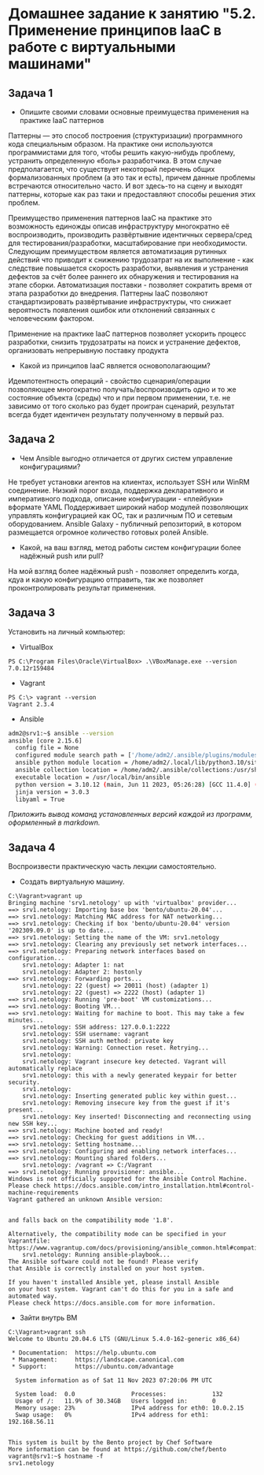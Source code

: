 # Домашнее задание к занятию "5.2. Применение принципов IaaC в работе с виртуальными машинами"

## Задача 1

- Опишите своими словами основные преимущества применения на практике IaaC паттернов

Паттерны — это способ построения (структуризации) программного кода специальным образом. На практике они используются программистами для того, чтобы решить какую-нибудь проблему, устранить определенную «боль» разработчика. 
В этом случае предполагается, что существует некоторый перечень общих формализованных проблем (а это так и есть), причем данные проблемы встречаются относительно часто. 
И вот здесь-то на сцену и выходят паттерны, которые как раз таки и предоставляют способы решения этих проблем.

Преимущество применения паттернов IaaС на практике это возможность единожды описав инфраструктуру многократно её воспроизводить, производить развёртывние идентичных сервера/сред для тестирования/разработки, масштабирование при необходимости. 
Следующим преимуществом является автоматизация рутинных действий что приводит к снижению трудозатрат на их выполнение - как следствие повышается скорость разработки, выявления и устранения дефектов за счёт более раннего их обнаружения и тестирования на этапе сборки.
Автоматизация поставки - позволяет сократить время от этапа разработки до внедрения.
Паттерны IaaC позволяют стандартизировать развёртывание инфраструктуры, что снижает вероятность появления ошибок или отклонений связанных с человеческим фактором.

Применение на практике IaaC паттернов позволяет ускорить процесс разработки, снизить трудозатраты на поиск и устранение дефектов, организовать непрерывную поставку продукта

- Какой из принципов IaaC является основополагающим?

Идемпотентность операций - свойство сценария/операции позволяющее многократно получать/воспроизводить одно и то же состояние объекта (среды) что и при первом применении, т.е. не зависимо от того сколько раз будет проигран сценарий, результат всегда будет идентичен результату полученному в первый раз.


## Задача 2

- Чем Ansible выгодно отличается от других систем управление конфигурациями?

Не требует установки агентов на клиентах, использует SSH или WinRM соединение.
Низкий порог входа, поддержка декларативного и императивного подхода, описание конфигурации - «плейбуки» вформате YAML
Поддерживает широкий набор модулей позволяющих управлять конфигурацией как ОС, так и различным ПО и сетевым оборудованием.
Ansible Galaxy - публичный репозиторий, в котором размещается огромное количество готовых ролей Ansible.

- Какой, на ваш взгляд, метод работы систем конфигурации более надёжный push или pull?

На мой взгляд более надёжный push - позволяет определить когда, кдуа и какую конфигурацию отправить, так же позволяет проконтролировать результат применения.

## Задача 3

Установить на личный компьютер:

- VirtualBox

```
PS C:\Program Files\Oracle\VirtualBox> .\VBoxManage.exe --version
7.0.12r159484
```

- Vagrant

```
PS C:\> vagrant --version
Vagrant 2.3.4

```

- Ansible

```bash
adm2@srv1:~$ ansible --version
ansible [core 2.15.6]
  config file = None
  configured module search path = ['/home/adm2/.ansible/plugins/modules', '/usr/share/ansible/plugins/modules']
  ansible python module location = /home/adm2/.local/lib/python3.10/site-packages/ansible
  ansible collection location = /home/adm2/.ansible/collections:/usr/share/ansible/collections
  executable location = /usr/local/bin/ansible
  python version = 3.10.12 (main, Jun 11 2023, 05:26:28) [GCC 11.4.0] (/usr/bin/python3)
  jinja version = 3.0.3
  libyaml = True

```

*Приложить вывод команд установленных версий каждой из программ, оформленный в markdown.*

## Задача 4

Воспроизвести практическую часть лекции самостоятельно.

- Создать виртуальную машину.

```
C:\Vagrant>vagrant up
Bringing machine 'srv1.netology' up with 'virtualbox' provider...
==> srv1.netology: Importing base box 'bento/ubuntu-20.04'...
==> srv1.netology: Matching MAC address for NAT networking...
==> srv1.netology: Checking if box 'bento/ubuntu-20.04' version '202309.09.0' is up to date...
==> srv1.netology: Setting the name of the VM: srv1.netology
==> srv1.netology: Clearing any previously set network interfaces...
==> srv1.netology: Preparing network interfaces based on configuration...
    srv1.netology: Adapter 1: nat
    srv1.netology: Adapter 2: hostonly
==> srv1.netology: Forwarding ports...
    srv1.netology: 22 (guest) => 20011 (host) (adapter 1)
    srv1.netology: 22 (guest) => 2222 (host) (adapter 1)
==> srv1.netology: Running 'pre-boot' VM customizations...
==> srv1.netology: Booting VM...
==> srv1.netology: Waiting for machine to boot. This may take a few minutes...
    srv1.netology: SSH address: 127.0.0.1:2222
    srv1.netology: SSH username: vagrant
    srv1.netology: SSH auth method: private key
    srv1.netology: Warning: Connection reset. Retrying...
    srv1.netology:
    srv1.netology: Vagrant insecure key detected. Vagrant will automatically replace
    srv1.netology: this with a newly generated keypair for better security.
    srv1.netology:
    srv1.netology: Inserting generated public key within guest...
    srv1.netology: Removing insecure key from the guest if it's present...
    srv1.netology: Key inserted! Disconnecting and reconnecting using new SSH key...
==> srv1.netology: Machine booted and ready!
==> srv1.netology: Checking for guest additions in VM...
==> srv1.netology: Setting hostname...
==> srv1.netology: Configuring and enabling network interfaces...
==> srv1.netology: Mounting shared folders...
    srv1.netology: /vagrant => C:/Vagrant
==> srv1.netology: Running provisioner: ansible...
Windows is not officially supported for the Ansible Control Machine.
Please check https://docs.ansible.com/intro_installation.html#control-machine-requirements
Vagrant gathered an unknown Ansible version:


and falls back on the compatibility mode '1.8'.

Alternatively, the compatibility mode can be specified in your Vagrantfile:
https://www.vagrantup.com/docs/provisioning/ansible_common.html#compatibility_mode
    srv1.netology: Running ansible-playbook...
The Ansible software could not be found! Please verify
that Ansible is correctly installed on your host system.

If you haven't installed Ansible yet, please install Ansible
on your host system. Vagrant can't do this for you in a safe and
automated way.
Please check https://docs.ansible.com for more information.
```

- Зайти внутрь ВМ

```ba
C:\Vagrant>vagrant ssh
Welcome to Ubuntu 20.04.6 LTS (GNU/Linux 5.4.0-162-generic x86_64)

 * Documentation:  https://help.ubuntu.com
 * Management:     https://landscape.canonical.com
 * Support:        https://ubuntu.com/advantage

  System information as of Sat 11 Nov 2023 07:20:06 PM UTC

  System load:  0.0                Processes:             132
  Usage of /:   11.9% of 30.34GB   Users logged in:       0
  Memory usage: 23%                IPv4 address for eth0: 10.0.2.15
  Swap usage:   0%                 IPv4 address for eth1: 192.168.56.11


This system is built by the Bento project by Chef Software
More information can be found at https://github.com/chef/bento
vagrant@srv1:~$ hostname -f
srv1.netology
```